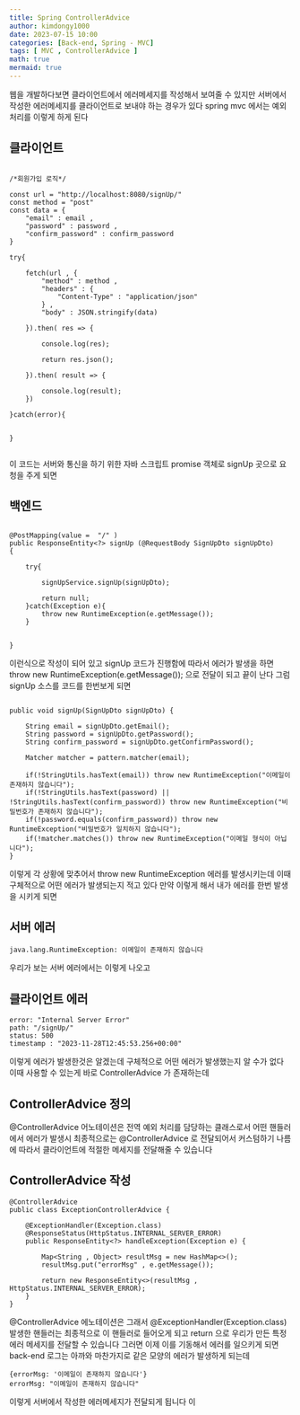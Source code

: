 ```yaml
---
title: Spring ControllerAdvice
author: kimdongy1000
date: 2023-07-15 10:00
categories: [Back-end, Spring - MVC]
tags: [ MVC , ControllerAdvice ]
math: true
mermaid: true
---
```


웹을 개발하다보면 클라이언트에서 에러메세지를 작성해서 보여줄 수 있지만  서버에서 작성한 에러메세지를 클라이언트로 보내야 하는 경우가 있다 spring mvc 에서는 예외처리를
이렇게 하게 된다 

## 클라이언트
```

/*회원가입 로직*/

const url = "http://localhost:8080/signUp/"
const method = "post"
const data = {
    "email" : email ,
    "password" : password ,
    "confirm_password" : confirm_password
}

try{

    fetch(url , {
        "method" : method ,
        "headers" : {
            "Content-Type" : "application/json"
        } ,
        "body" : JSON.stringify(data)

    }).then( res => {

        console.log(res);

        return res.json();

    }).then( result => {

        console.log(result);
    })

}catch(error){


}


```

이 코드는 서버와 통신을 하기 위한 자바 스크립트 promise 객체로 signUp 곳으로 요청을 주게 되면 

## 백엔드 
```

@PostMapping(value =  "/" )
public ResponseEntity<?> signUp (@RequestBody SignUpDto signUpDto)
{

    try{

        signUpService.signUp(signUpDto);

        return null;
    }catch(Exception e){
        throw new RuntimeException(e.getMessage());
    }


}

```

이런식으로 작성이 되어 있고 signUp 코드가 진행함에 따라서 에러가 발생을 하면 throw new RuntimeException(e.getMessage()); 으로 전달이 되고 끝이 난다 
그럼 signUp 소스를 코드를 한번보게 되면 

```

public void signUp(SignUpDto signUpDto) {

    String email = signUpDto.getEmail();
    String password = signUpDto.getPassword();
    String confirm_password = signUpDto.getConfirmPassword();

    Matcher matcher = pattern.matcher(email);

    if(!StringUtils.hasText(email)) throw new RuntimeException("이메일이 존재하지 않습니다");
    if(!StringUtils.hasText(password) || !StringUtils.hasText(confirm_password)) throw new RuntimeException("비밀번호가 존재하지 않습니다");
    if(!password.equals(confirm_password)) throw new RuntimeException("비밀번호가 일치하지 않습니다");
    if(!matcher.matches()) throw new RuntimeException("이메일 형식이 아닙니다");
}

```

이렇게 각 상황에 맞추어서 throw new RuntimeException 에러를 발생시키는데 이때 구체적으로 어떤 에러가 발생되는지 적고 있다 만약 이렇게 해서 내가 에러를 한번 발생을 시키게 되면 

## 서버 에러 
```
java.lang.RuntimeException: 이메일이 존재하지 않습니다

```
우리가 보는 서버 에러에서는 이렇게 나오고 

## 클라이언트 에러 
```
error: "Internal Server Error"
path: "/signUp/"
status: 500
timestamp : "2023-11-28T12:45:53.256+00:00"

```
이렇게 에러가 발생한것은 알겠는데 구체적으로 어떤 에러가 발생했는지 알 수가 없다 이때 사용할 수 있는게 바로 ControllerAdvice 가 존재하는데 

## ControllerAdvice 정의
@ControllerAdvice 어노테이션은 전역 예외 처리를 담당하는 클래스로서 어떤 핸들러에서 에러가 발생시 최종적으로는 @ControllerAdvice 로 전달되어서 
커스텀하기 나름에 따라서 클라이언트에 적절한 메세지를 전달해줄 수 있습니다 

## ControllerAdvice 작성 
```
@ControllerAdvice
public class ExceptionControllerAdvice {

    @ExceptionHandler(Exception.class)
    @ResponseStatus(HttpStatus.INTERNAL_SERVER_ERROR)
    public ResponseEntity<?> handleException(Exception e) {

        Map<String , Object> resultMsg = new HashMap<>();
        resultMsg.put("errorMsg" , e.getMessage());

        return new ResponseEntity<>(resultMsg ,  HttpStatus.INTERNAL_SERVER_ERROR);
    }
}

```
@ControllerAdvice 에노테이션은 그래서 @ExceptionHandler(Exception.class) 발생한 핸들러는 최종적으로 이 핸들러로 들어오게 되고 return 으로 우리가 만든 특정 에러 메세지를 전달할 수 있습니다 그러면 이제 이를 기동해서 에러를 일으키게 되면 back-end 로그는 아까와 마찬가지로 같은 모양의 에러가 발생하게 되는데 

```
{errorMsg: '이메일이 존재하지 않습니다'}
errorMsg: "이메일이 존재하지 않습니다"
```
이렇게 서버에서 작성한 에러메세지가 전달되게 됩니다 이